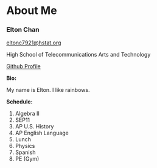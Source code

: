 # About Me

### Elton Chan

eltonc7921@hstat.org

High School of Telecommunications Arts and Technology

[Github Profile](https://github.com/eltonc7921)

**Bio:**

My name is Elton. I like rainbows. 

**Schedule:**

1. Algebra II  
2. SEP11  
3. AP U.S. History  
4. AP English Language  
5. Lunch  
6. Physics  
7. Spanish  
8. PE (Gym)  

